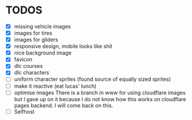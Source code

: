 # TODOS

- [X] missing vehicle images
- [X] images for tires
- [X] images for gliders
- [X] responsive design, mobile looks like shit
- [X] nice background image
- [X] favicon
- [X] dlc courses
- [X] dlc characters
- [ ] uniform character sprites (found source of equally sized sprites)
- [ ] make it reactive (eat lucas' lunch)
- [ ] optimise images
    There is a branch in www for using cloudflare images but I gave up on it
    because I do not know how this works on cloudflare pages 
    backend. I will come back on this.
- [ ] Selfhost